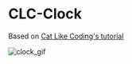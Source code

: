 # CLC-Clock

Based on [Cat Like Coding's tutorial](https://catlikecoding.com/unity/tutorials/basics/game-objects-and-scripts/)

![clock_gif](https://thumbs.gfycat.com/PointlessFlippantAmericangoldfinch-max-1mb.gif)
